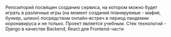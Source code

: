 Репозиторий посвящен созданию сервиса, на котором можно будет играть в различные игры (на момент создания планируемые - мафия, бункер, шпион) посредством онлайн-встреч в период пандемии коронавируса и не только. Проект является учебным. Стек технологий - Django в качестве Backend, React для Frontend-части
